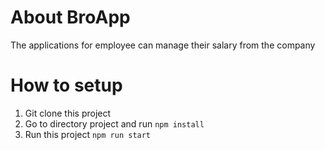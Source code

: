 # About BroApp
The applications for employee can manage their salary from the company

# How to setup
1. Git clone this project
2. Go to directory project and run `npm install`
3. Run this project `npm run start`
